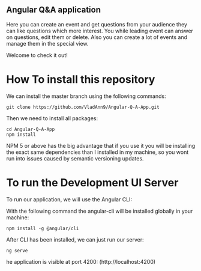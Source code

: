 ## Angular Q&A application

Here you can create an event and get questions from your audience they can like questions which more interest.
You while leading event can answer on questions, edit them or delete.
Also you can create a lot of events and manage them in the special view.

Welcome to check it out!

# How To install this repository

We can install the master branch using the following commands:

    git clone https://github.com/VladAnn9/Angular-Q-A-App.git
    
Then we need to install all packages:

    cd Angular-Q-A-App
    npm install
    
NPM 5 or above has the big advantage that if you use it you will be installing the exact same dependencies than I installed in my machine, so you wont run into issues caused by semantic versioning updates.

# To run the Development UI Server

To run our application, we will use the Angular CLI:

With the following command the angular-cli will be installed globally in your machine:

    npm install -g @angular/cli 
    
After CLI has been installed, we can just run our server:

    ng serve
    
he application is visible at port 4200: (http://localhost:4200)
